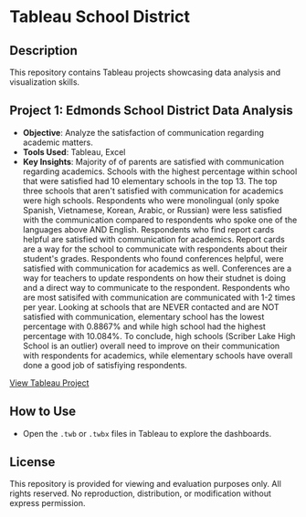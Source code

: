 # Tableau School District

## Description
This repository contains Tableau projects showcasing data analysis and visualization skills.

## Project 1: Edmonds School District Data Analysis
- **Objective**: Analyze the satisfaction of communication regarding academic matters.
- **Tools Used**: Tableau, Excel
- **Key Insights**: Majority of of parents are satisfied with communication regarding academics. Schools with the highest percentage within school that were satisfied had 10 elementary schools in the top 13. The top three schools that aren't satisfied with communication for academics were high schools. Respondents who were monolingual (only spoke Spanish, Vietnamese, Korean, Arabic, or Russian) were less satisfied with the communication compared to respondents who spoke one of the languages above AND English. Respondents who find report cards helpful are satisfied with communication for academics. Report cards are a way for the school to communicate with respondents about their student's grades. Respondents who found conferences helpful, were satisfied with communication for academics as well. Conferences are a way for teachers to update respondents on how their studnet is doing and a direct way to communicate to the respondent. Respondents who are most satisifed with communication are  communicated with 1-2 times per year. Looking at schools that are NEVER contacted and are NOT satisfied with communication, elementary school has the lowest percentage with 0.8867% and while high school had the highest percentage with 10.084%. To conclude, high schools (Scriber Lake High School is an outlier) overall need to improve on their communication with respondents for academics, while elementary schools have overall done a good job of satisfiying respondents.  

[View Tableau Project](https://public.tableau.com/views/Satisfactionwcommunication-Academics/Story3?:language=en-US&:sid=&:display_count=n&:origin=viz_share_link)

## How to Use
- Open the `.twb` or `.twbx` files in Tableau to explore the dashboards.

## License
This repository is provided for viewing and evaluation purposes only. All rights reserved. No reproduction, distribution, or modification without express permission.
